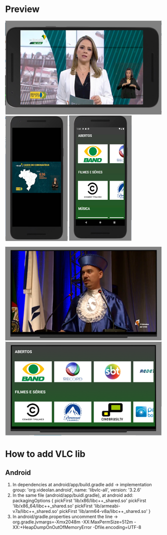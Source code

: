 # Preview
<p float="left">
<img src="https://github.com/jackanakin/ReactNativeBridgeVLC/blob/main/screenshots/android1.png" data-canonical-src="https://github.com/jackanakin/ReactNativeBridgeVLC/blob/main/screenshots/android1.png" width="500" height="300" />
        <img src="https://github.com/jackanakin/ReactNativeBridgeVLC/blob/main/screenshots/android2.png" data-canonical-src="https://github.com/jackanakin/ReactNativeBridgeVLC/blob/main/screenshots/android2.png" width="200" height="400" />
        <img src="https://github.com/jackanakin/ReactNativeBridgeVLC/blob/main/screenshots/android3.png" data-canonical-src="https://github.com/jackanakin/ReactNativeBridgeVLC/blob/main/screenshots/android3.png" width="200" height="400" />
</p>
<p float="left">
<img src="https://github.com/jackanakin/ReactNativeBridgeVLC/blob/main/screenshots/tv1.png" data-canonical-src="https://github.com/jackanakin/ReactNativeBridgeVLC/blob/main/screenshots/tv1.png" width="500" height="300" />
        <img src="https://github.com/jackanakin/ReactNativeBridgeVLC/blob/main/screenshots/tv2.png" data-canonical-src="https://github.com/jackanakin/ReactNativeBridgeVLC/blob/main/screenshots/tv2.png" width="500" height="300" />
</p>

# How to add VLC lib
## Android
1. In dependencies at android/app/build.gradle add -> implementation group: 'org.videolan.android', name: 'libvlc-all', version: '3.2.6'
2. In the same file (android/app/buidl.gradle), at android add:
packagingOptions {
        pickFirst 'lib/x86/libc++_shared.so'
        pickFirst 'lib/x86_64/libc++_shared.so'
        pickFirst 'lib/armeabi-v7a/libc++_shared.so'
        pickFirst 'lib/arm64-v8a/libc++_shared.so'
} 
3. In android/gradle.properties uncomment the line -> org.gradle.jvmargs=-Xmx2048m -XX:MaxPermSize=512m -XX:+HeapDumpOnOutOfMemoryError -Dfile.encoding=UTF-8
